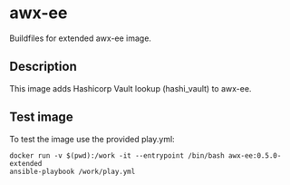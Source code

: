 # awx-ee

Buildfiles for extended awx-ee image.

## Description

This image adds Hashicorp Vault lookup (hashi_vault) to awx-ee.

## Test image

To test the image use the provided play.yml:

```
docker run -v $(pwd):/work -it --entrypoint /bin/bash awx-ee:0.5.0-extended
ansible-playbook /work/play.yml
```

